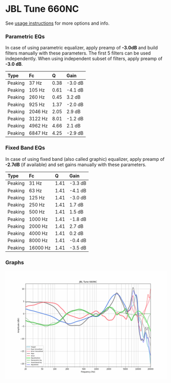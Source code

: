 # JBL Tune 660NC
See [usage instructions](https://github.com/jaakkopasanen/AutoEq#usage) for more options and info.

### Parametric EQs
In case of using parametric equalizer, apply preamp of **-3.0dB** and build filters manually
with these parameters. The first 5 filters can be used independently.
When using independent subset of filters, apply preamp of **-3.0 dB**.

| Type    | Fc      |    Q | Gain    |
|:--------|:--------|:-----|:--------|
| Peaking | 37 Hz   | 0.38 | -3.0 dB |
| Peaking | 105 Hz  | 0.61 | -4.1 dB |
| Peaking | 260 Hz  | 0.45 | 3.2 dB  |
| Peaking | 925 Hz  | 1.37 | -2.0 dB |
| Peaking | 2046 Hz | 2.05 | 2.9 dB  |
| Peaking | 3122 Hz | 8.01 | -1.2 dB |
| Peaking | 4962 Hz | 4.66 | 2.1 dB  |
| Peaking | 6847 Hz | 4.25 | -2.9 dB |

### Fixed Band EQs
In case of using fixed band (also called graphic) equalizer, apply preamp of **-2.7dB**
(if available) and set gains manually with these parameters.

| Type    | Fc       |    Q | Gain    |
|:--------|:---------|:-----|:--------|
| Peaking | 31 Hz    | 1.41 | -3.3 dB |
| Peaking | 63 Hz    | 1.41 | -4.1 dB |
| Peaking | 125 Hz   | 1.41 | -3.0 dB |
| Peaking | 250 Hz   | 1.41 | 1.7 dB  |
| Peaking | 500 Hz   | 1.41 | 1.5 dB  |
| Peaking | 1000 Hz  | 1.41 | -1.8 dB |
| Peaking | 2000 Hz  | 1.41 | 2.7 dB  |
| Peaking | 4000 Hz  | 1.41 | 0.2 dB  |
| Peaking | 8000 Hz  | 1.41 | -0.4 dB |
| Peaking | 16000 Hz | 1.41 | -3.5 dB |

### Graphs
![](./JBL%20Tune%20660NC.png)